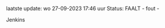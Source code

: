 laatste update: 
wo 27-09-2023 17:46   uur 
Status: FAALT - fout - 
<div class="service R">Jenkins</div>